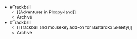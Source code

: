 - #Trackball
	- [[Adventures in Ploopy-land]]
	- Archivé
- #Trackball
	- [[Trackball and mousekey add-on for Bastardkb Skeletyl]]
	- Archivé
